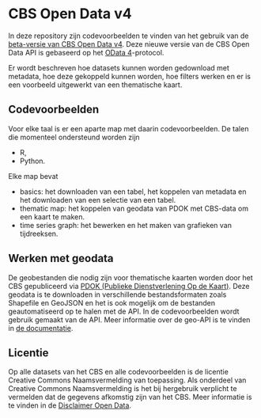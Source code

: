 # CBS Open Data v4

In deze repository zijn codevoorbeelden te vinden van het gebruik van de [beta-versie van CBS Open Data v4](https://beta.opendata.cbs.nl). Deze nieuwe versie van de CBS Open Data API is gebaseerd op het [OData 4](https://www.odata.org/)-protocol.

Er wordt beschreven hoe datasets kunnen worden gedownload met metadata, hoe deze gekoppeld kunnen worden, hoe filters werken en er is een voorbeeld uitgewerkt van een thematische kaart.

## Codevoorbeelden
Voor elke taal is er een aparte map met daarin codevoorbeelden. De talen die momenteel ondersteund worden zijn
* R,
* Python.

Elke map bevat
* basics: het downloaden van een tabel, het koppelen van metadata en het downloaden van een selectie van een tabel.
* thematic map: het koppelen van geodata van PDOK met CBS-data om een kaart te maken.
* time series graph: het bewerken en het maken van grafieken van tijdreeksen.

## Werken met geodata
De geobestanden die nodig zijn voor thematische kaarten worden door het CBS gepubliceerd via [PDOK (Publieke Dienstverlening Op de Kaart)](https://www.pdok.nl/datasets). Deze geodata is te downloaden in verschillende bestandsformaten zoals Shapefile en GeoJSON en het is ook mogelijk om de bestanden geautomatiseerd op te halen met de API. In de codevoorbeelden wordt gebruik gemaakt van de API. Meer informatie over de geo-API is te vinden in [de documentatie](https://pdok-ngr.readthedocs.io/).

## Licentie
Op alle datasets van het CBS en alle codevoorbeelden is de licentie Creative Commons Naamsvermelding van toepassing. Als onderdeel van Creative Commons Naamsvermelding is het bij hergebruik verplicht te vermelden dat de gegevens afkomstig zijn van het CBS. Meer informatie is te vinden in de [Disclaimer Open Data](https://www.cbs.nl/-/media/statline/documenten/disclaimer-open-data-v-2.pdf?la=nl-nl).
